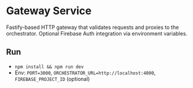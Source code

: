# Gateway Service

Fastify-based HTTP gateway that validates requests and proxies to the orchestrator. Optional Firebase Auth integration via environment variables.

## Run
- `npm install && npm run dev`
- Env: `PORT=3000`, `ORCHESTRATOR_URL=http://localhost:4000`, `FIREBASE_PROJECT_ID` (optional)